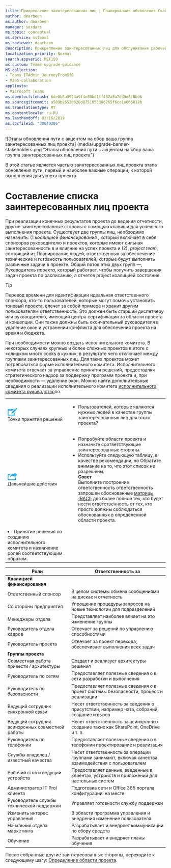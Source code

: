 ```yaml
---
title: Прикрепление заинтересованных лиц | Планирование обновления Скайп для бизнеса в группы
author: dearbeen
ms.author: dearbeen
manager: serdars
ms.topic: conceptual
ms.service: msteams
ms.reviewer: dearbeen
description: Прикрепление заинтересованных лиц для обслуживания рабочей группы проекта для обновления.
localization_priority: Normal
search.appverid: MET150
ms.custom: Teams-upgrade-guidance
MS.collection:
- Teams_ITAdmin_JourneyFromSfB
- M365-collaboration
appliesto:
- Microsoft Teams
ms.openlocfilehash: 6de0b8a3924a9f4e80bd1ff462a5a7dd9e8f8bd6
ms.sourcegitcommit: a589b86520028d8751653386265f6ce1e066818b
ms.translationtype: MT
ms.contentlocale: ru-RU
ms.lasthandoff: 03/16/2019
ms.locfileid: "30649206"
---
```

![Этапы обновления пути с акцентом на сбор ваша группа заинтересованных лиц проекта] (media/upgrade-banner-stakeholders.png "Этапы обновления пути с акцентом на сбор ваша группа заинтересованных лиц проекта")

В этой статье является частью заинтересованных лиц проекта этапа обновления пути, первый и наиболее важные операции, к которой выполнения для успеха проекта.

# <a name="enlist-your-project-stakeholders"></a>Составление списка заинтересованных лиц проекта

При реализации конечных результатов проекта до ведения отчетности, другие заинтересованные стороны с помощью клавиши для успешного выполнения проекта. Существует две группы лиц, необходимо назначить: (1 _коалицией финансирования_ , который включает в себя спонсоров руководителю и проектов, которые имеют сильная заинтересованность в и влияние на успех проекта и (2), _project team_, состоящий из Планирование людей, ответственных за обеспечение технические и готовность пользователей, которые будут выполнять различные задачи в проекте. Общий поток этих двух групп —, _Руководитель проекта_, который работает, чтобы получить завершения задач проекта по расписанию, а отчетов project коалицией состояние.

> [!Tip]
> Перевод времени для идентификации идеальная ответственного спонсора, кто-то пользователей, которые могут помочь установить тоновый проекта, влечет за собой примере и хранит другим пользователям ответственность. Это должен быть старший диспетчеру или руководителю, имеющий центра сертификации за области проекта и концепции. Они также должны быть окончательный руководителя в удаление окон и устранении конфликта для обеспечения проекта на время и бюджета.

При необходимости можно создать исполнительного комитета. В некоторых случаях крупных и более сложных проектов в итоге с «слишком много cooks в кухни», в результате чего отключает между группами заинтересованных лиц. Для таких проектов может потребоваться форме исполнительного комитета. Исполнительного комитета отвечает за управление принятия решений, предоставляя стратегического надзор за поддержку программ проекта и, при необходимости — удаление окон. Можно найти дополнительные сведения о реализации исполнительного комитета [исполнительного комитета руководство](https://aka.ms/SteeringCommittee)по.

| | |
|---|---|
| ![](media/audio_conferencing_image7.png) <br/>Точки принятия решений | <ul><li>Пользователей, которые являются нужных людей в качестве группы заинтересованных лиц для этого проекта?</li></ul> |
| ![](media/audio_conferencing_image9.png)<br/>Дальнейшие действия | <ul><li>Попробуйте области проекта и назначьте соответствующие заинтересованные стороны.</li><li>Используйте следующую таблицу, в качестве рекомендации, но Обратите внимание на то, что этот список не разрешены.<br><strong>Совет</strong><br>Выполните построение ответственность ответственность запрошен обоснованные [матрицы (RACI)](https://en.wikipedia.org/wiki/Responsibility_assignment_matrix) для более полной тех, кто будет нести ответственность от тех, кто просто должны соблюдаться обоснованных в определенной области проекта.</li> |
| <li>Принятие решения по созданию исполнительного комитета и назначение ролей соответствующим образом.</li></ul> | |

| Роли | Ответственность за |
|---|---|
| **Коалицией финансирования** | |
| Ответственный спонсор | В целом системы обмена сообщениями на дисках и отчетность |
| Со стороны предприятия | Упрощение процедуры запросов на новые технологии для подразделений |
| Менеджеры отдела | Представляет наиболее влияет на это изменение группы |
| Руководитель отдела кадров | Отвечает за решений по управлению способностями |
| Руководитель проекта | Отвечает за проект перехода, обеспечивает выполнения всех задач |
| **Группы проекта** | |
| Совместная работа привести / архитектуры | Создает и реализует архитектуры решения |
| Руководитель по сетям | Предоставляет полезные сведения о в сети разработки и выполнения |
| Руководитель по безопасности | Предоставляет полезные сведения о в проект системы безопасности, процесс и реализации |
| Ведущий сотрудник синхронной связи | Несет ответственность за сведения о присутствии, например чата, собраний, создание и вызов |
| Ведущий сотрудник асинхронных совместной работы | Несет ответственность за асинхронных создание таких как SharePoint, OneDrive и т. п. |
| Руководитель по телефонии | Предоставляет полезные сведения о в телефонии проектирование и реализация |
| Службы владелец / известный качества | Несет ответственность за операции группами занимают, включая качества взаимодействия с пользователем |
| Рабочий стол и ведущий устройств | Предоставляет данные, введенные в клиентах, устройств и приложений для настольных систем |
| Администратор IT Pro/клиента | Подготовка сети и Office 365 портала конфигурации: на месте |
| Руководитель службы технической поддержки | Управляет готовности службу поддержки |
| Изменить интерес управления | В области программа управления и внедрения изменение пользователя |
| Начальник отдела маркетинга | Разрабатывает и внедряет коммуникации по сбору средств |
| Обучение | Разрабатывает и внедряет планы обучения |

После собранные другие заинтересованные стороны, переходите к следующему шагу: [Определение области проекта](https://aka.ms/SkypetoTeams-Scope).